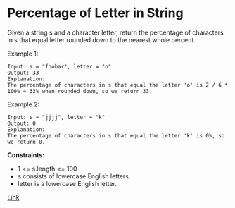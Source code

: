# Percentage of Letter in String
Given a string s and a character letter, return the percentage of characters in s that equal letter rounded down to the nearest whole percent.


Example 1:

```
Input: s = "foobar", letter = "o"
Output: 33
Explanation:
The percentage of characters in s that equal the letter 'o' is 2 / 6 * 100% = 33% when rounded down, so we return 33.
```

Example 2:

```
Input: s = "jjjj", letter = "k"
Output: 0
Explanation:
The percentage of characters in s that equal the letter 'k' is 0%, so we return 0.
```

**Constraints:**
- 1 <= s.length <= 100
- s consists of lowercase English letters.
- letter is a lowercase English letter.

[Link](https://leetcode.com/problems/percentage-of-letter-in-string/)